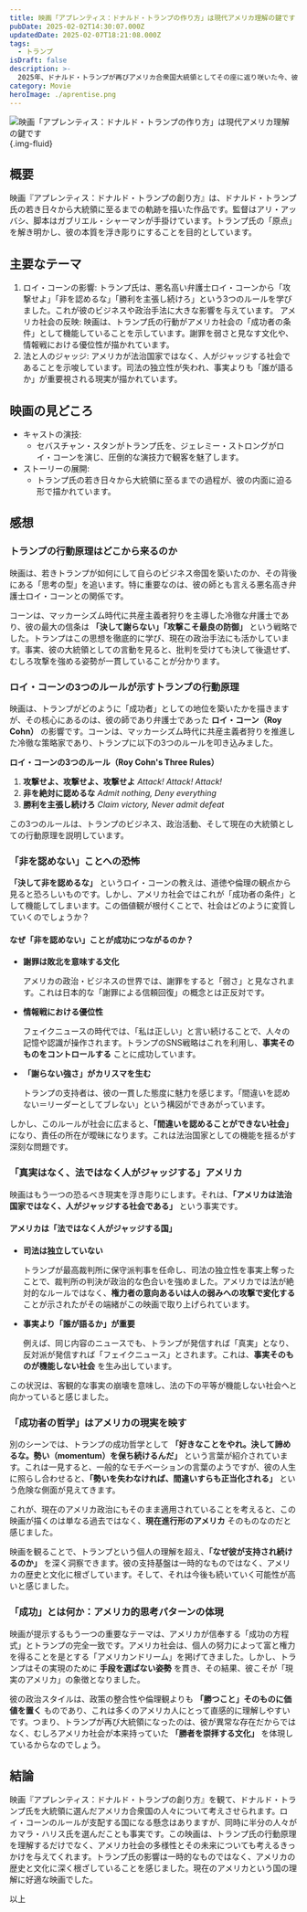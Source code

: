 ```yaml
---
title: 映画「アプレンティス：ドナルド・トランプの作り方」は現代アメリカ理解の鍵です
pubDate: 2025-02-02T14:30:07.000Z
updatedDate: 2025-02-07T18:21:08.000Z
tags:
  - トランプ
isDraft: false
description: >-
  2025年、ドナルド・トランプが再びアメリカ合衆国大統領としてその座に返り咲いた今、彼の行動原理は一層明確になりました。そして、その思考パターンを紐解く上で、映画『アプレンティス：ドナルド・トランプの創り方』は極めて示唆に富む作品です。本作が描くのは、単なるトランプの成り上がり物語ではありません。彼がどのように「アメリカ的成功」の象徴となり、今なお多くの支持を集め続けるのか、その核心に迫るものです。
category: Movie
heroImage: ./aprentise.png
---
```


![映画「アプレンティス：ドナルド・トランプの作り方」は現代アメリカ理解の鍵です](https://object-storage.tyo2.conoha.io/v1/nc_2520d9a1_blog-astro-assets/blog-astro-assets/aprentise.png){.img-fluid}

## 概要

映画『アプレンティス：ドナルド・トランプの創り方』は、ドナルド・トランプ氏の若き日々から大統領に至るまでの軌跡を描いた作品です。監督はアリ・アッバシ、脚本はガブリエル・シャーマンが手掛けています。トランプ氏の「原点」を解き明かし、彼の本質を浮き彫りにすることを目的としています。

## 主要なテーマ
1. ロイ・コーンの影響:
トランプ氏は、悪名高い弁護士ロイ・コーンから「攻撃せよ」「非を認めるな」「勝利を主張し続けろ」という3つのルールを学びました。これが彼のビジネスや政治手法に大きな影響を与えています。
アメリカ社会の反映:
映画は、トランプ氏の行動がアメリカ社会の「成功者の条件」として機能していることを示しています。謝罪を弱さと見なす文化や、情報戦における優位性が描かれています。
3. 法と人のジャッジ:
アメリカが法治国家ではなく、人がジャッジする社会であることを示唆しています。司法の独立性が失われ、事実よりも「誰が語るか」が重要視される現実が描かれています。


## 映画の見どころ
- キャストの演技:
  - セバスチャン・スタンがトランプ氏を、ジェレミー・ストロングがロイ・コーンを演じ、圧倒的な演技力で観客を魅了します。
- ストーリーの展開:
  - トランプ氏の若き日々から大統領に至るまでの過程が、彼の内面に迫る形で描かれています。

## 感想
### トランプの行動原理はどこから来るのか

映画は、若きトランプが如何にして自らのビジネス帝国を築いたのか、その背後にある「思考の型」を追います。特に重要なのは、彼の師とも言える悪名高き弁護士ロイ・コーンとの関係です。

コーンは、マッカーシズム時代に共産主義者狩りを主導した冷徹な弁護士であり、彼の最大の信条は **「決して謝らない」「攻撃こそ最良の防御」** という戦略でした。トランプはこの思想を徹底的に学び、現在の政治手法にも活かしています。事実、彼の大統領としての言動を見ると、批判を受けても決して後退せず、むしろ攻撃を強める姿勢が一貫していることが分かります。

### ロイ・コーンの3つのルールが示すトランプの行動原理

映画は、トランプがどのように「成功者」としての地位を築いたかを描きますが、その核心にあるのは、彼の師であり弁護士であった **ロイ・コーン（Roy Cohn）** の影響です。コーンは、マッカーシズム時代に共産主義者狩りを推進した冷徹な策略家であり、トランプに以下の3つのルールを叩き込みました。

**ロイ・コーンの3つのルール（Roy Cohn's Three Rules）**

1. **攻撃せよ、攻撃せよ、攻撃せよ** *Attack! Attack! Attack!*
2. **非を絶対に認めるな** *Admit nothing, Deny everything*
3. **勝利を主張し続けろ** *Claim victory, Never admit defeat*

この3つのルールは、トランプのビジネス、政治活動、そして現在の大統領としての行動原理を説明しています。

### 「非を認めない」ことへの恐怖

**「決して非を認めるな」** というロイ・コーンの教えは、道徳や倫理の観点から見ると恐ろしいものです。しかし、アメリカ社会ではこれが「成功者の条件」として機能してしまいます。この価値観が根付くことで、社会はどのように変質していくのでしょうか？

#### なぜ「非を認めない」ことが成功につながるのか？

- **謝罪は敗北を意味する文化**

  アメリカの政治・ビジネスの世界では、謝罪をすると「弱さ」と見なされます。これは日本的な「謝罪による信頼回復」の概念とは正反対です。

- **情報戦における優位性**

  フェイクニュースの時代では、「私は正しい」と言い続けることで、人々の記憶や認識が操作されます。トランプのSNS戦略はこれを利用し、**事実そのものをコントロールする** ことに成功しています。

- **「謝らない強さ」がカリスマを生む**

  トランプの支持者は、彼の一貫した態度に魅力を感じます。「間違いを認めない＝リーダーとしてブレない」という構図ができあがっています。

しかし、このルールが社会に広まると、**「間違いを認めることができない社会」** になり、責任の所在が曖昧になります。これは法治国家としての機能を揺るがす深刻な問題です。

### 「真実はなく、法ではなく人がジャッジする」アメリカ

映画はもう一つの恐るべき現実を浮き彫りにします。それは、**「アメリカは法治国家ではなく、人がジャッジする社会である」** という事実です。

#### アメリカは「法ではなく人がジャッジする国」

- **司法は独立していない**

  トランプが最高裁判所に保守派判事を任命し、司法の独立性を事実上奪ったことで、裁判所の判決が政治的な色合いを強めました。アメリカでは法が絶対的なルールではなく、**権力者の意向あるいは人の弱みへの攻撃で変化する** ことが示されたがその端緒がこの映画で取り上げられています。

- **事実より「誰が語るか」が重要**

  例えば、同じ内容のニュースでも、トランプが発信すれば「真実」となり、反対派が発信すれば「フェイクニュース」とされます。これは、**事実そのものが機能しない社会** を生み出しています。

この状況は、客観的な事実の崩壊を意味し、法の下の平等が機能しない社会へと向かっていると感じました。



### 「成功者の哲学」はアメリカの現実を映す

別のシーンでは、トランプの成功哲学として **「好きなことをやれ。決して諦めるな。勢い（momentum）を保ち続けるんだ」** という言葉が紹介されています。これは一見すると、一般的なモチベーションの言葉のようですが、彼の人生に照らし合わせると、**「勢いを失わなければ、間違いすらも正当化される」** という危険な側面が見えてきます。

これが、現在のアメリカ政治にもそのまま適用されていることを考えると、この映画が描くのは単なる過去ではなく、**現在進行形のアメリカ** そのものなのだと感じました。 

映画を観ることで、トランプという個人の理解を超え、**「なぜ彼が支持され続けるのか」** を深く洞察できます。彼の支持基盤は一時的なものではなく、アメリカの歴史と文化に根ざしています。そして、それは今後も続いていく可能性が高いと感じました。

### 「成功」とは何か：アメリカ的思考パターンの体現

映画が提示するもう一つの重要なテーマは、アメリカが信奉する「成功の方程式」とトランプの完全一致です。アメリカ社会は、個人の努力によって富と権力を得ることを是とする「アメリカンドリーム」を掲げてきました。しかし、トランプはその実現のために **手段を選ばない姿勢** を貫き、その結果、彼こそが「現実のアメリカ」の象徴となりました。

彼の政治スタイルは、政策の整合性や倫理観よりも **「勝つこと」そのものに価値を置く** ものであり、これは多くのアメリカ人にとって直感的に理解しやすいです。つまり、トランプが再び大統領になったのは、彼が異常な存在だからではなく、むしろアメリカ社会が本来持っていた **「勝者を崇拝する文化」** を体現しているからなのでしょう。



## 結論

映画『アプレンティス：ドナルド・トランプの創り方』を観て、ドナルド・トランプ氏を大統領に選んだアメリカ合衆国の人々について考えさせられます。ロイ・コーンのルールが支配する国になる懸念はありますが、同時に半分の人々がカマラ・ハリス氏を選んだことも事実です。この映画は、トランプ氏の行動原理を理解するだけでなく、アメリカ社会の多様性とその未来についても考えるきっかけを与えてくれます。トランプ氏の影響は一時的なものではなく、アメリカの歴史と文化に深く根ざしていることを感じました。現在のアメリカという国の理解に好適な映画でした。




以上
